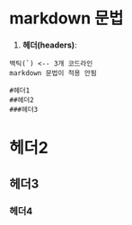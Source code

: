 # markdown 문법
1. **헤더(headers)**:
```
백틱(`) <-- 3개 코드라인
markdown 문법이 적용 안됨

#헤더1
##헤더2
###헤더3
```
# 헤더2
## 헤더3
### 헤더4